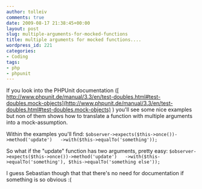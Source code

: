 ```yaml
---
author: tolleiv
comments: true
date: 2009-08-17 21:38:45+00:00
layout: post
slug: multiple-arguments-for-mocked-functions
title: multiple arguments for mocked functions....
wordpress_id: 221
categories:
- Coding
tags:
- php
- phpunit
---
```


If you look into the PHPUnit documentation ([ http://www.phpunit.de/manual/3.3/en/test-doubles.html#test-doubles.mock-objects](http://www.phpunit.de/manual/3.3/en/test-doubles.html#test-doubles.mock-objects) ) you'll see some nice examples but non of them shows how to translate a function with multiple arguments into a mock-assumption.

Within the examples you'll find:
`$observer->expects($this->once())->method('update')  
->with($this->equalTo('something'));
`

So what if the "update" function has two arguments, pretty easy:
`$observer->expects($this->once())->method('update')  
->with($this->equalTo('something'), $this->equalTo('something else'));
`

I guess Sebastian though that that there's no need for documentation if something is so obvious :(
